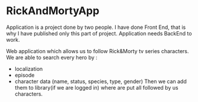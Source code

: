 # RickAndMortyApp
Application is a project done by two people. I have done Front End, that is why I have published only this part of project. Application needs BackEnd to work.

Web application which allows us to follow Rick&Morty tv series characters. 
We are able to search every hero by :
- localization
- episode
- character data (name, status, species, type, gender)
Then we can add them to library(if we are logged in) where are put all followed by us characters. 
